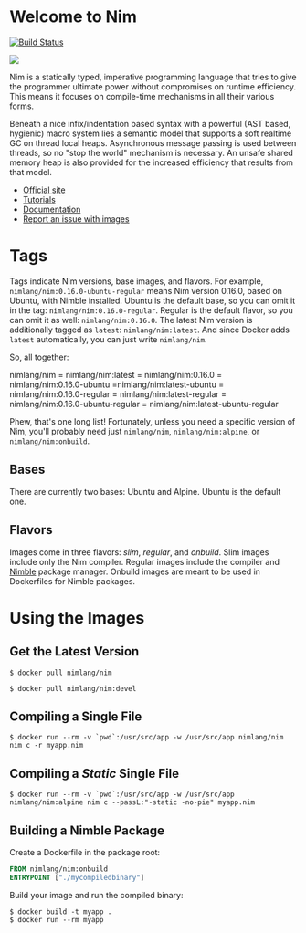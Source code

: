 # Welcome to Nim
[![Build Status](https://travis-ci.com/moigagoo/nimage.svg?branch=develop)](https://travis-ci.com/moigagoo/nimage)

![](https://raw.githubusercontent.com/nim-lang/assets/master/Art/logo-crown.png)

Nim is a statically typed, imperative programming language that tries to give the programmer ultimate power without compromises on runtime efficiency. This means it focuses on compile-time mechanisms in all their various forms.

Beneath a nice infix/indentation based syntax with a powerful (AST based, hygienic) macro system lies a semantic model that supports a soft realtime GC on thread local heaps. Asynchronous message passing is used between threads,
so no "stop the world" mechanism is necessary. An unsafe shared memory heap is also provided for the increased efficiency that results from that model.

- [Official site](http://nim-lang.org)
- [Tutorials](http://nim-lang.org/learn.html)
- [Documentation](http://nim-lang.org/documentation.html)
- [Report an issue with images](https://github.com/moigagoo/nimage/issues/new)

# Tags

Tags indicate Nim versions, base images, and flavors. For example, `nimlang/nim:0.16.0-ubuntu-regular` means Nim version 0.16.0, based on Ubuntu, with Nimble installed. Ubuntu is the default base, so you can omit it in the tag: `nimlang/nim:0.16.0-regular`. Regular is the default flavor, so you can omit it as well: `nimlang/nim:0.16.0`. The latest Nim version is additionally tagged as `latest`: `nimlang/nim:latest`. And since Docker adds `latest` automatically, you can just write `nimlang/nim`.

So, all together:

nimlang/nim = nimlang/nim:latest = nimlang/nim:0.16.0 = nimlang/nim:0.16.0-ubuntu =nimlang/nim:latest-ubuntu = nimlang/nim:0.16.0-regular = nimlang/nim:latest-regular = nimlang/nim:0.16.0-ubuntu-regular = nimlang/nim:latest-ubuntu-regular

Phew, that's one long list! Fortunately, unless you need a specific version of Nim, you'll probably need just `nimlang/nim`, `nimlang/nim:alpine`, or `nimlang/nim:onbuild`.

## Bases

There are currently two bases: Ubuntu and Alpine. Ubuntu is the default one.

## Flavors

Images come in three flavors: *slim*, *regular*, and *onbuild*. Slim images include only the Nim compiler. Regular images include the compiler and [Nimble](https://github.com/nim-lang/nimble) package manager. Onbuild images are
meant to be used in Dockerfiles for Nimble packages.

# Using the Images

## Get the Latest Version

```shell
$ docker pull nimlang/nim
```

```shell
$ docker pull nimlang/nim:devel
```

## Compiling a Single File

```shell
$ docker run --rm -v `pwd`:/usr/src/app -w /usr/src/app nimlang/nim nim c -r myapp.nim
```

## Compiling a *Static* Single File

```shell
$ docker run --rm -v `pwd`:/usr/src/app -w /usr/src/app nimlang/nim:alpine nim c --passL:"-static -no-pie" myapp.nim
```

## Building a Nimble Package

Create a Dockerfile in the package root:

```dockerfile
FROM nimlang/nim:onbuild
ENTRYPOINT ["./mycompiledbinary"]
```

Build your image and run the compiled binary:

```shell
$ docker build -t myapp .
$ docker run --rm myapp
```

